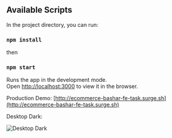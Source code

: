 ## Available Scripts

In the project directory, you can run:

### `npm install`

then

### `npm start`

Runs the app in the development mode.\
Open [http://localhost:3000](http://localhost:3000) to view it in the browser.

Production Demo: [http://ecommerce-bashar-fe-task.surge.sh](http://ecommerce-bashar-fe-task.surge.sh)

Desktop Dark:

![Desktop Dark](https://i.postimg.cc/RFnRTgV0/desktop-Dark.jpg)
